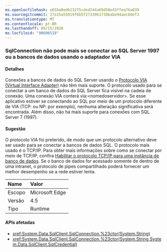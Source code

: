 ```yaml
---
ms.openlocfilehash: e65ba0edb132f5cded244a69d58e43ffea76a039
ms.sourcegitcommit: 27a15a55019f6b5f2733961738babe94aec0def3
ms.translationtype: MT
ms.contentlocale: pt-BR
ms.lasthandoff: 09/15/2020
ms.locfileid: "90606518"
---
```

### <a name="sqlconnection-can-no-longer-connect-to-sql-server-1997-or-databases-using-the-via-adapter"></a>SqlConnection não pode mais se conectar ao SQL Server 1997 ou a bancos de dados usando o adaptador VIA

#### <a name="details"></a>Detalhes

Conexões a bancos de dados do SQL Server usando o [Protocolo VIA (Virtual Interface Adapter)](/previous-versions/sql/sql-server-2008-r2/ms191229(v=sql.105)) não têm mais suporte. O protocolo usado para se conectar a um banco de dados do SQL Server fica visível na cadeia de conexão. Uma conexão VIA conterá via:&lt;nomedoservidor&gt;. Se esse aplicativo estiver se conectando ao SQL por meio de um protocolo diferente de VIA (TCP: ou NP: por exemplo), nenhuma alteração significativa será encontrada. Além disso, não há mais suporte para conexões com SQL Server 7 (1997).

#### <a name="suggestion"></a>Sugestão

O protocolo VIA foi preterido, de modo que um protocolo alternativo deve ser usado para se conectar a bancos de dados SQL. O protocolo mais usado é o TCP/IP. Para obter mais informações sobre como se conectar por meio de TCP/IP, confira [Habilitar o protocolo TCP/IP para uma instância de banco de dados](/previous-versions/visualstudio/visual-studio-2008/bb909712(v=vs.90)). Se o banco de dados for acessado somente de dentro de uma intranet, o protocolo de pipes compartilhado poderá fornecer um melhor desempenho se a rede estiver lenta.

| Name    | Valor       |
|:--------|:------------|
| Escopo   |Microsoft Edge|
|Versão|4.5|
|Tipo|Runtime|

#### <a name="affected-apis"></a>APIs afetadas

- <xref:System.Data.SqlClient.SqlConnection.%23ctor(System.String)>
- <xref:System.Data.SqlClient.SqlConnection.%23ctor(System.String,System.Data.SqlClient.SqlCredential)>

<!--

#### Affected APIs

- `M:System.Data.SqlClient.SqlConnection.#ctor(System.String)`
- `M:System.Data.SqlClient.SqlConnection.#ctor(System.String,System.Data.SqlClient.SqlCredential)`

-->
